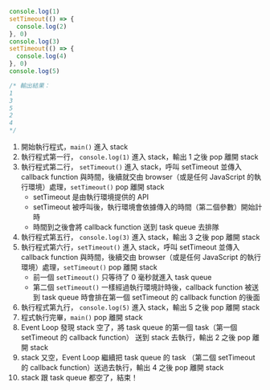 ```javascript
console.log(1)
setTimeout(() => {
  console.log(2)
}, 0)
console.log(3)
setTimeout(() => {
  console.log(4)
}, 0)
console.log(5)

/* 輸出結果：
1
3
5
2
4
*/
```

1. 開始執行程式，`main()` 進入 stack
2. 執行程式第一行， `console.log(1)` 進入 stack，輸出 1 之後 pop 離開 stack
3. 執行程式第二行， `setTimeout()` 進入 stack，呼叫 setTimeout 並傳入 callback function 與時間，後續就交由 browser（或是任何 JavaScript 的執行環境）處理，`setTimeout()` pop 離開 stack
   * setTimeout 是由執行環境提供的 API
   * setTimeout 被呼叫後，執行環境會依據傳入的時間（第二個參數）開始計時
   * 時間到之後會將 callback function 送到 task queue 去排隊
4. 執行程式第五行， `console.log(3)` 進入 stack，輸出 3 之後 pop 離開 stack
5. 執行程式第六行，`setTimeout()` 進入 stack，呼叫 setTimeout 並傳入 callback function 與時間，後續交由 browser（或是任何 JavaScript 的執行環境）處理，`setTimeout()` pop 離開 stack
   * 前一個 `setTimeout()` 只等待了 0 毫秒就進入 task queue
   * 第二個 `setTimeout()` 一樣經過執行環境計時後，callback function 被送到 task queue 時會排在第一個 setTimeout 的 callback function 的後面
6. 執行程式第九行， `console.log(5)` 進入 stack，輸出 5 之後 pop 離開 stack
7. 程式執行完畢，`main()` pop 離開 stack
8. Event Loop 發現 stack 空了，將 task queue 的第一個 task（第一個 setTimeout 的 callback function） 送到 stack 去執行，輸出 2 之後 pop 離開 stack
9. stack 又空，Event Loop 繼續把 task queue 的 task （第二個 setTimeout 的 callback function）送過去執行，輸出 4 之後 pop 離開 stack
10. stack 跟 task queue 都空了，結束！